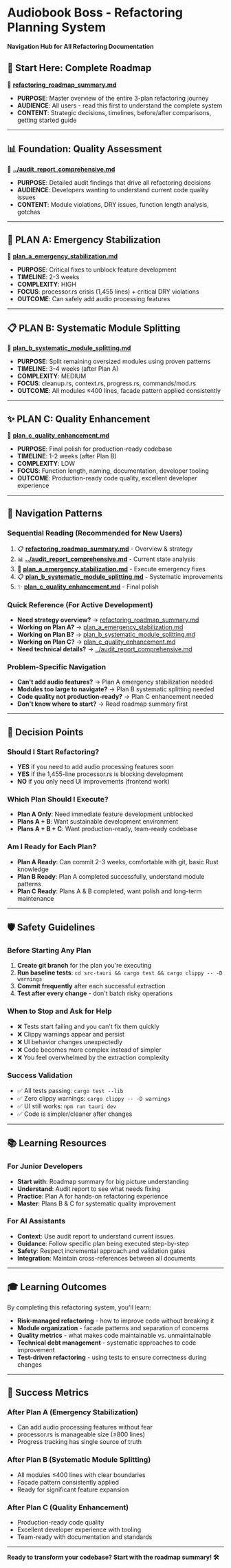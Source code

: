# Audiobook Boss - Refactoring Planning System

**Navigation Hub for All Refactoring Documentation**

## 🎯 Start Here: Complete Roadmap
📁 **[refactoring_roadmap_summary.md](refactoring_roadmap_summary.md)**
- **PURPOSE**: Master overview of the entire 3-plan refactoring journey
- **AUDIENCE**: All users - read this first to understand the complete system
- **CONTENT**: Strategic decisions, timelines, before/after comparisons, getting started guide

---

## 📊 Foundation: Quality Assessment  
📁 **[../audit_report_comprehensive.md](../audit_report_comprehensive.md)**
- **PURPOSE**: Detailed audit findings that drive all refactoring decisions
- **AUDIENCE**: Developers wanting to understand current code quality issues
- **CONTENT**: Module violations, DRY issues, function length analysis, gotchas

---

## 🚨 PLAN A: Emergency Stabilization
📁 **[plan_a_emergency_stabilization.md](plan_a_emergency_stabilization.md)**
- **PURPOSE**: Critical fixes to unblock feature development  
- **TIMELINE**: 2-3 weeks
- **COMPLEXITY**: HIGH
- **FOCUS**: processor.rs crisis (1,455 lines) + critical DRY violations
- **OUTCOME**: Can safely add audio processing features

---

## 📋 PLAN B: Systematic Module Splitting  
📁 **[plan_b_systematic_module_splitting.md](plan_b_systematic_module_splitting.md)**
- **PURPOSE**: Split remaining oversized modules using proven patterns
- **TIMELINE**: 3-4 weeks (after Plan A)
- **COMPLEXITY**: MEDIUM  
- **FOCUS**: cleanup.rs, context.rs, progress.rs, commands/mod.rs
- **OUTCOME**: All modules ≤400 lines, facade pattern applied consistently

---

## ✨ PLAN C: Quality Enhancement
📁 **[plan_c_quality_enhancement.md](plan_c_quality_enhancement.md)**
- **PURPOSE**: Final polish for production-ready codebase
- **TIMELINE**: 1-2 weeks (after Plan B)
- **COMPLEXITY**: LOW
- **FOCUS**: Function length, naming, documentation, developer tooling
- **OUTCOME**: Production-ready code quality, excellent developer experience

---

## 🧭 Navigation Patterns

### Sequential Reading (Recommended for New Users)
1. 📋 **[refactoring_roadmap_summary.md](refactoring_roadmap_summary.md)** - Overview & strategy
2. 📊 **[../audit_report_comprehensive.md](../audit_report_comprehensive.md)** - Current state analysis  
3. 🚨 **[plan_a_emergency_stabilization.md](plan_a_emergency_stabilization.md)** - Execute emergency fixes
4. 📋 **[plan_b_systematic_module_splitting.md](plan_b_systematic_module_splitting.md)** - Systematic improvements
5. ✨ **[plan_c_quality_enhancement.md](plan_c_quality_enhancement.md)** - Final polish

### Quick Reference (For Active Development)
- **Need strategy overview?** → [refactoring_roadmap_summary.md](refactoring_roadmap_summary.md)
- **Working on Plan A?** → [plan_a_emergency_stabilization.md](plan_a_emergency_stabilization.md)
- **Working on Plan B?** → [plan_b_systematic_module_splitting.md](plan_b_systematic_module_splitting.md)  
- **Working on Plan C?** → [plan_c_quality_enhancement.md](plan_c_quality_enhancement.md)
- **Need technical details?** → [../audit_report_comprehensive.md](../audit_report_comprehensive.md)

### Problem-Specific Navigation
- **Can't add audio features?** → Plan A emergency stabilization needed
- **Modules too large to navigate?** → Plan B systematic splitting needed  
- **Code quality not production-ready?** → Plan C enhancement needed
- **Don't know where to start?** → Read roadmap summary first

---

## 🎯 Decision Points

### Should I Start Refactoring?
- **YES** if you need to add audio processing features soon
- **YES** if the 1,455-line processor.rs is blocking development
- **NO** if you only need UI improvements (frontend work)

### Which Plan Should I Execute?
- **Plan A Only**: Need immediate feature development unblocked
- **Plans A + B**: Want sustainable development environment  
- **Plans A + B + C**: Want production-ready, team-ready codebase

### Am I Ready for Each Plan?
- **Plan A Ready**: Can commit 2-3 weeks, comfortable with git, basic Rust knowledge
- **Plan B Ready**: Plan A completed successfully, understand module patterns
- **Plan C Ready**: Plans A & B completed, want polish and long-term maintenance

---

## 🛡️ Safety Guidelines

### Before Starting Any Plan
1. **Create git branch** for the plan you're executing
2. **Run baseline tests**: `cd src-tauri && cargo test && cargo clippy -- -D warnings`
3. **Commit frequently** after each successful extraction
4. **Test after every change** - don't batch risky operations

### When to Stop and Ask for Help
- ❌ Tests start failing and you can't fix them quickly
- ❌ Clippy warnings appear and persist  
- ❌ UI behavior changes unexpectedly
- ❌ Code becomes more complex instead of simpler
- ❌ You feel overwhelmed by the extraction complexity

### Success Validation
- ✅ All tests passing: `cargo test --lib`
- ✅ Zero clippy warnings: `cargo clippy -- -D warnings`
- ✅ UI still works: `npm run tauri dev`
- ✅ Code is simpler/cleaner after changes

---

## 📚 Learning Resources

### For Junior Developers
- **Start with**: Roadmap summary for big picture understanding
- **Understand**: Audit report to see what needs fixing
- **Practice**: Plan A for hands-on refactoring experience
- **Master**: Plans B & C for systematic quality improvement

### For AI Assistants
- **Context**: Use audit report to understand current issues
- **Guidance**: Follow specific plan being executed step-by-step
- **Safety**: Respect incremental approach and validation gates
- **Integration**: Maintain cross-references between all documents

---

## 🎓 Learning Outcomes

By completing this refactoring system, you'll learn:
- **Risk-managed refactoring** - how to improve code without breaking it
- **Module organization** - facade patterns and separation of concerns
- **Quality metrics** - what makes code maintainable vs. unmaintainable  
- **Technical debt management** - systematic approaches to code improvement
- **Test-driven refactoring** - using tests to ensure correctness during changes

---

## 🚀 Success Metrics

### After Plan A (Emergency Stabilization)
- Can add audio processing features without fear
- processor.rs is manageable size (≤800 lines)
- Progress tracking has single source of truth

### After Plan B (Systematic Module Splitting)  
- All modules ≤400 lines with clear boundaries
- Facade pattern consistently applied
- Ready for significant feature expansion

### After Plan C (Quality Enhancement)
- Production-ready code quality
- Excellent developer experience with tooling
- Team-ready with documentation and standards

---

**Ready to transform your codebase? Start with the roadmap summary! 🛠️** 